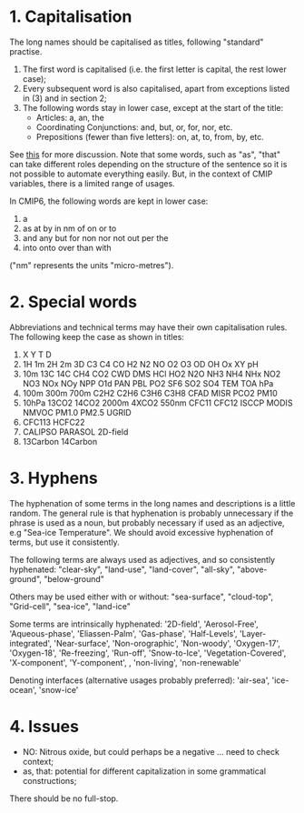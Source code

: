 
# 1. Capitalisation

The long names should be capitalised as titles, following "standard" practise.
1. The first word is capitalised (i.e. the first letter is capital, the rest lower case);
2. Every subsequent word is also capitalised, apart from exceptions listed in (3) and in section 2;
3. The following words stay in lower case, except at the start of the title:
    - Articles: a, an, the
    - Coordinating Conjunctions: and, but, or, for, nor, etc.
    - Prepositions (fewer than five letters): on, at, to, from, by, etc.
    
See [this](https://english.stackexchange.com/questions/14/which-words-in-a-title-should-be-capitalized ) for more discussion. Note that some words, such as "as", "that" can take different roles depending on the structure of the sentence so it is not possible to automate everything easily. But, in the context of CMIP variables, there is a limited range of usages.

In CMIP6, the following words are kept in lower case:
1. a
2. as at by in nm of on or to
3. and any but for non nor not out per the
4. into onto over than with

("nm" represents the units "micro-metres").

# 2. Special words

Abbreviations and technical terms may have their own capitalisation rules. The following keep the case as shown in titles:
1. X Y T D
2. 1H 1m 2H 2m 3D C3 C4 CO H2 N2 NO O2 O3 OD OH Ox XY pH
3. 10m 13C 14C CH4 CO2 CWD DMS HCl HO2 N2O NH3 NH4 NHx NO2 NO3 NOx NOy NPP O1d PAN PBL PO2 SF6 SO2 SO4 TEM TOA hPa
4. 100m 300m 700m C2H2 C2H6 C3H6 C3H8 CFAD MISR PCO2 PM10
5. 10hPa 13CO2 14CO2 2000m 4XCO2 550nm CFC11 CFC12 ISCCP MODIS NMVOC PM1.0 PM2.5 UGRID
6. CFC113 HCFC22
7. CALIPSO PARASOL 2D-field
8. 13Carbon 14Carbon

# 3. Hyphens

The hyphenation of some terms in the long names and descriptions is a little random. The general rule is that hyphenation is probably unnecessary if the phrase is used as a noun, but probably necessary if used as an adjective, e.g "Sea-ice Temperature". We should avoid excessive hyphenation of terms, but use it consistently.

The following terms are always used as adjectives, and so consistently hyphenated:
"clear-sky", "land-use", "land-cover", "all-sky", "above-ground", "below-ground"

Others may be used either with or without:
"sea-surface", "cloud-top", "Grid-cell", "sea-ice", "land-ice"

Some terms are intrinsically hyphenated:
'2D-field', 'Aerosol-Free', 'Aqueous-phase', 'Eliassen-Palm', 'Gas-phase', 'Half-Levels', 'Layer-integrated', 'Near-surface', 'Non-orographic', 'Non-woody', 'Oxygen-17', 'Oxygen-18', 'Re-freezing', 'Run-off',  'Snow-to-Ice', 'Vegetation-Covered', 'X-component', 'Y-component', , 'non-living', 'non-renewable'

Denoting interfaces (alternative usages probably preferred):
'air-sea', 'ice-ocean', 'snow-ice'

# 4. Issues

- NO: Nitrous oxide, but could perhaps be a negative ... need to check context;
- as, that: potential for different capitalization in some grammatical constructions;

There should be no full-stop.


